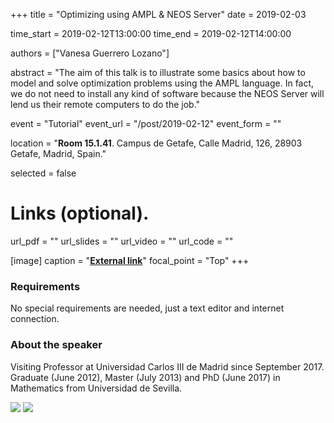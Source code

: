 +++
title = "Optimizing using AMPL & NEOS Server"
date = 2019-02-03

time_start = 2019-02-12T13:00:00
time_end = 2019-02-12T14:00:00

authors = ["Vanesa Guerrero Lozano"]

abstract = "The aim of this talk is to illustrate some basics about how to model and solve optimization problems using the AMPL language. In fact, we do not need to install any kind of software because the NEOS Server will lend us their remote computers to do the job."

event = "Tutorial"
event_url = "/post/2019-02-12"
event_form = ""

location = "**Room 15.1.41**. Campus de Getafe, Calle Madrid, 126, 28903 Getafe, Madrid, Spain."

selected = false

# Links (optional).
url_pdf = ""
url_slides = ""
url_video = ""
url_code = ""

[image]
  caption = "[**External link**](http://portal.uc3m.es/portal/page/portal/dpto_estadistica/personal/vanesa_guerrero)"
  focal_point = "Top" 
+++

### Requirements

No special requirements are needed, just a text editor and internet connection.

### About the speaker

Visiting Professor at Universidad Carlos III de Madrid since September 2017. Graduate (June 2012), Master (July 2013) and PhD (June 2017) in Mathematics from Universidad de Sevilla.

![](/img/sessions/2019-02-12-1.jpg)
![](/img/sessions/2019-02-12-2.jpg)
